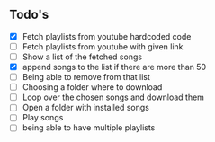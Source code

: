 ## Todo's

- [x] Fetch playlists from youtube hardcoded code
- [ ] Fetch playlists from youtube with given link 
- [ ] Show a list of the fetched songs
- [x] append songs to the list if there are more than 50
- [ ] Being able to remove from that list
- [ ] Choosing a folder where to download
- [ ] Loop over the chosen songs and download them
- [ ] Open a folder with installed songs
- [ ] Play songs
- [ ] being able to have multiple playlists